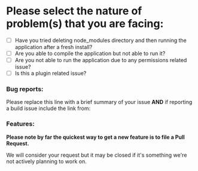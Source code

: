 # Please select the nature of problem(s) that you are facing:

- [ ] Have you tried deleting node_modules directory and then running the application after a fresh install?
- [ ] Are you able to compile the application but not able to run it?
- [ ] Are you not able to run the application due to any permissions related issue?
- [ ] Is this a plugin related issue?

### Bug reports:

Please replace this line with a brief summary of your issue **AND** if reporting a build issue include the link from:

### Features:

**Please note by far the quickest way to get a new feature is to file a Pull Request.**

We will consider your request but it may be closed if it's something we're not actively planning to work on.

